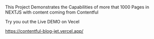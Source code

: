 This Project Demonstrates the Capabilities of more that 1000 Pages in NEXTJS with content coming from Contentful


Try you out the Live DEMO on Vecel 

https://contentful-blog-jet.vercel.app/